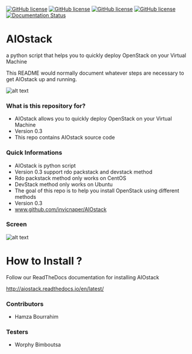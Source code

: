 [![GitHub license](https://img.shields.io/badge/license-GPLv3-blue.svg)](https://raw.githubusercontent.com/Facetracker-project/facetracker-core/master/COPYING)
[![GitHub license](https://img.shields.io/badge/default-rdo-orange.svg)](https://raw.githubusercontent.com/Facetracker-project/facetracker-core/master/COPYING)
[![GitHub license](https://img.shields.io/badge/author-naper-blue.svg)](https://raw.githubusercontent.com/Facetracker-project/facetracker-core/master/COPYING)
[![GitHub license](https://img.shields.io/badge/version-0.2-red.svg)](https://raw.githubusercontent.com/Facetracker-project/facetracker-core/master/COPYING)
[![Documentation Status](https://readthedocs.org/projects/aiostack/badge/?version=latest)](http://aiostack.readthedocs.io/en/latest/?badge=latest)
# AIOstack
a python script that helps you to quickly deploy OpenStack on your Virtual Machine

This README would normally document whatever steps are necessary to get AIOstack up and running.

![alt text](http://logos-download.com/wp-content/uploads/2016/10/OpenStack_logo.png "AIOstack screen")

### What is this repository for? ###

* AIOstack allows you to quickly deploy OpenStack on your Virtual Machine
* Version 0.3
* This repo contains AIOstack source code

### Quick Informations ###

* AIOstack is python script
* Version 0.3 support rdo packstack and devstack method
* Rdo packstack method only works on CentOS
* DevStack method only works on Ubuntu
* The goal of this repo is to help you install OpenStack using different methods
* Version 0.3
* www.github.com/invicnaper/AIOstack

### Screen ###

![alt text](http://i.imgur.com/nY3yEPo.png "AIOstack screen")

# How to Install ?

Follow our ReadTheDocs documentation for installing AIOstack

http://aiostack.readthedocs.io/en/latest/


### Contributors ###

* Hamza Bourrahim

### Testers ###

* Worphy Bimboutsa
